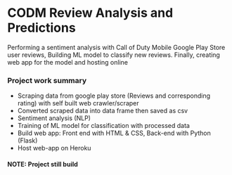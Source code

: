 # CODM Review Analysis and Predictions
Performing a sentiment analysis with Call of Duty Mobile Google Play Store user reviews,
Building ML model to classify new reviews.
Finally, creating web app for the model and hosting online

### Project work summary
- Scraping data from google play store (Reviews and corresponding rating) with self built web crawler/scraper
- Converted scraped data into data frame then saved as csv
- Sentiment analysis (NLP)
- Training of ML model for classification with processed data
- Build web app: Front end with HTML & CSS, Back-end with Python (Flask)
- Host web-app on Heroku
 #### NOTE: Project still build
